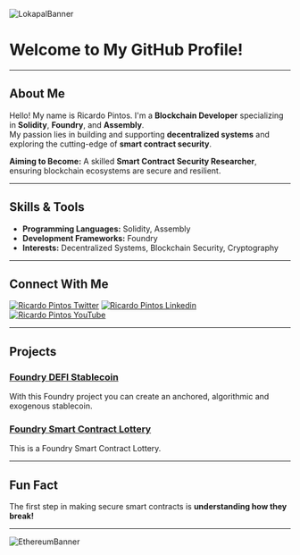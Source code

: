 ![LokapalBanner](https://github.com/user-attachments/assets/5358f442-06f3-4bf4-b22f-fbefb2743762)

# Welcome to My GitHub Profile!

---

## About Me

Hello! My name is Ricardo Pintos. I'm a **Blockchain Developer** specializing in **Solidity**, **Foundry**, and **Assembly**.  
My passion lies in building and supporting **decentralized systems** and exploring the cutting-edge of **smart contract security**.  

**Aiming to Become:** A skilled **Smart Contract Security Researcher**, ensuring blockchain ecosystems are secure and resilient.

---

## Skills & Tools
- **Programming Languages:** Solidity, Assembly
- **Development Frameworks:** Foundry
- **Interests:** Decentralized Systems, Blockchain Security, Cryptography

---

## Connect With Me


[![Ricardo Pintos Twitter](https://img.shields.io/badge/Twitter-1DA1F2?style=for-the-badge&logo=x&logoColor=white)](https://x.com/pintosric)
[![Ricardo Pintos Linkedin](https://img.shields.io/badge/LinkedIn-0077B5?style=for-the-badge&logo=linkedin&logoColor=white)](https://www.linkedin.com/in/ricardo-mauro-pintos/)
[![Ricardo Pintos YouTube](https://img.shields.io/badge/YouTube-FF0000?style=for-the-badge&logo=youtube&logoColor=white)](https://www.youtube.com/@PintosRic)


---

## Projects

### [**Foundry DEFI Stablecoin**](https://github.com/RicardoPintos/foundry-defi-stablecoin)
With this Foundry project you can create an anchored, algorithmic and exogenous stablecoin.

### [**Foundry Smart Contract Lottery**](https://github.com/RicardoPintos/foundry-smart-contract-lottery)
This is a Foundry Smart Contract Lottery.

---

## Fun Fact
The first step in making secure smart contracts is **understanding how they break!**

---

![EthereumBanner](https://github.com/user-attachments/assets/1c9f74d0-43b4-42c1-b98b-d35154c9e374)

